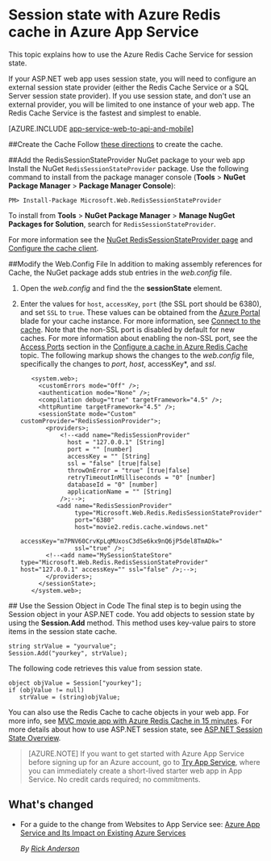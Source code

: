 <properties 
	pageTitle="Session state with Azure Redis cache in Azure App Service" 
	description="Learn how to use the Azure Cache Service to support ASP.NET session state caching." 
	services="app-service\web" 
	documentationCenter=".net" 
	authors="Rick-Anderson" 
	manager="wpickett" 
	editor="none"/>

<tags 
	ms.service="app-service-web" 
	ms.workload="na" 
	ms.tgt_pltfrm="na" 
	ms.devlang="dotnet" 
	ms.topic="get-started-article" 
	ms.date="06/27/2016" 
	ms.author="riande"/>


# Session state with Azure Redis cache in Azure App Service


This topic explains how to use the Azure Redis Cache Service for session state.

If your ASP.NET web app uses session state, you will need to configure an external session state provider (either the Redis Cache Service or a SQL Server session state provider). If you use session state, and don't use an external provider, you will be limited to one instance of your web app. The Redis Cache Service is the fastest and simplest to enable.

[AZURE.INCLUDE [app-service-web-to-api-and-mobile](../../includes/app-service-web-to-api-and-mobile.md)] 

##<a id="createcache"></a>Create the Cache
Follow [these directions](../cache-dotnet-how-to-use-azure-redis-cache.md#create-cache) to create the cache.

##<a id="configureproject"></a>Add the RedisSessionStateProvider NuGet package to your web app
Install the NuGet `RedisSessionStateProvider` package.  Use the following command to install from the package manager console (**Tools** > **NuGet Package Manager** > **Package Manager Console**):

  `PM> Install-Package Microsoft.Web.RedisSessionStateProvider`
  
To install from **Tools** > **NuGet Package Manager** > **Manage NugGet Packages for Solution**, search for `RedisSessionStateProvider`.

For more information see the [NuGet RedisSessionStateProvider page](http://www.nuget.org/packages/Microsoft.Web.RedisSessionStateProvider/ ) and [Configure the cache client](../cache-dotnet-how-to-use-azure-redis-cache.md#NuGet).

##<a id="configurewebconfig"></a>Modify the Web.Config File
In addition to making assembly references for Cache, the NuGet package adds stub entries in the *web.config* file. 

1. Open the *web.config* and find the the **sessionState** element.

1. Enter the values for `host`, `accessKey`, `port` (the SSL port should be 6380), and set `SSL` to `true`. These values can be obtained from the [Azure Portal](http://go.microsoft.com/fwlink/?LinkId=529715) blade for your cache instance. For more information, see [Connect to the cache](../cache-dotnet-how-to-use-azure-redis-cache.md#connect-to-cache). Note that the non-SSL port is disabled by default for new caches. For more information about enabling the non-SSL port, see the [Access Ports](https://msdn.microsoft.com/library/azure/dn793612.aspx#AccessPorts) section in the [Configure a cache in Azure Redis Cache](https://msdn.microsoft.com/library/azure/dn793612.aspx) topic. The following markup shows the changes to the *web.config* file, specifically the changes to *port*, *host*, accessKey*, and *ssl*.

		  <system.web>;
		    <customErrors mode="Off" />;
		    <authentication mode="None" />;
		    <compilation debug="true" targetFramework="4.5" />;
		    <httpRuntime targetFramework="4.5" />;
		    <sessionState mode="Custom" customProvider="RedisSessionProvider">;
		      <providers>;  
		          <!--<add name="RedisSessionProvider" 
		            host = "127.0.0.1" [String]
		            port = "" [number]
		            accessKey = "" [String]
		            ssl = "false" [true|false]
		            throwOnError = "true" [true|false]
		            retryTimeoutInMilliseconds = "0" [number]
		            databaseId = "0" [number]
		            applicationName = "" [String]
		          />;-->;
		         <add name="RedisSessionProvider" 
		              type="Microsoft.Web.Redis.RedisSessionStateProvider" 
		              port="6380"
		              host="movie2.redis.cache.windows.net" 
		              accessKey="m7PNV60CrvKpLqMUxosC3dSe6kx9nQ6jP5del8TmADk=" 
		              ssl="true" />;
		      <!--<add name="MySessionStateStore" type="Microsoft.Web.Redis.RedisSessionStateProvider" host="127.0.0.1" accessKey="" ssl="false" />;-->;
		      </providers>;
		    </sessionState>;
		  </system.web>;


##<a id="usesessionobject"></a> Use the Session Object in Code
The final step is to begin using the Session object in your ASP.NET code. You add objects to session state by using the **Session.Add** method. This method uses key-value pairs to store items in the session state cache.

    string strValue = "yourvalue";
	Session.Add("yourkey", strValue);

The following code retrieves this value from session state.

    object objValue = Session["yourkey"];
    if (objValue != null)
       strValue = (string)objValue;	

You can also use the Redis Cache to cache objects in your web app. For more info, see [MVC movie app with Azure Redis Cache in 15 minutes](https://azure.microsoft.com/blog/2014/06/05/mvc-movie-app-with-azure-redis-cache-in-15-minutes/).
For more details about how to use ASP.NET session state, see [ASP.NET Session State Overview][].

>[AZURE.NOTE] If you want to get started with Azure App Service before signing up for an Azure account, go to [Try App Service](http://go.microsoft.com/fwlink/?LinkId=523751), where you can immediately create a short-lived starter web app in App Service. No credit cards required; no commitments.

## What's changed
* For a guide to the change from Websites to App Service see: [Azure App Service and Its Impact on Existing Azure Services](http://go.microsoft.com/fwlink/?LinkId=529714)

  *By [Rick Anderson](https://twitter.com/RickAndMSFT)*
  
  [installed the latest]: http://www.windowsazure.com/downloads/?sdk=net  
  [ASP.NET Session State Overview]: http://msdn.microsoft.com/library/ms178581.aspx

  [NewIcon]: ./media/web-sites-dotnet-session-state-caching/CacheScreenshot_NewButton.png
  [NewCacheDialog]: ./media/web-sites-dotnet-session-state-caching/CachingScreenshot_CreateOptions.png
  [CacheIcon]: ./media/web-sites-dotnet-session-state-caching/CachingScreenshot_CacheIcon.png
  [NuGetDialog]: ./media/web-sites-dotnet-session-state-caching/CachingScreenshot_NuGet.png
  [OutputConfig]: ./media/web-sites-dotnet-session-state-caching/CachingScreenshot_OC_WebConfig.png
  [CacheConfig]: ./media/web-sites-dotnet-session-state-caching/CachingScreenshot_CacheConfig.png
  [EndpointURL]: ./media/web-sites-dotnet-session-state-caching/CachingScreenshot_EndpointURL.png
  [ManageKeys]: ./media/web-sites-dotnet-session-state-caching/CachingScreenshot_ManageAccessKeys.png
 
